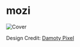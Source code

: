 # mozi

![Cover](https://user-images.githubusercontent.com/52542778/115116993-aecddc80-9fc6-11eb-916d-f219f1ed1022.png)

Design Credit: [Damoty Pixel](https://pixel.buildwithangga.com/details/mozi-movie-streaming-ui-kit-mobile)
